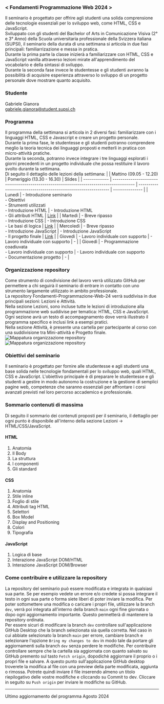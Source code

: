 ### < Fondamenti Programmazione Web 2024 >
Il seminario è progettato per offrire agli studenti una solida comprensione delle tecnologie essenziali per lo sviluppo web, come HTML, CSS e JavaScript.<br>
Sviluppato con gli studenti del Bachelor of Arts in Comunicazione Visiva (2° e 3° Anno) della Scuola universitaria professionale della Svizzera italiana (SUPSI), il seminario della durata di una settimana si articola in due fasi principali: familiarrizazione e messa in pratica.<br>
Durante la prima parte la classe inizierà a familiarizzare con HTML, CSS e JavaScript vanilla attraverso lezioni mirate all'apprendimento del vocabolario e della sintassi di sviluppo.<br>
Durante la seconda fase invece le studentesse e gli studenti avranno la possibilità di acquisire esperienza attraverso lo sviluppo di un progetto personale dove mostrare quanto acquisito.

### Studente
Gabriele Gianora<br>
gabriele.gianora@student.supsi.ch

### Programma
Il programma della settimana si articola in 2 diversi fasi: familiarizzare con i linguaggi HTML, CSS e Javascript e creare un progetto personale.<br>
Durante la prima fase, le studentesse e gli studenti potranno comprendere meglio la teoria tecnica dei linguaggi proposti e metterli in pratica con micro-attività pratiche.<br>
Durante la seconda, potranno invece integrare i tre linguaggi esplorati i giorni precedenti in un progetto individuale che possa restituire il lavoro svolto durante la settimana.<br>
Di seguito il dettaglio delle lezioni della settimana:
|               | Mattino (09.05 - 12.20)                                                                   | Pomeriggio (13.30 - 16.30)                                      | Slides          |
| ------------- | ----------------------------------------------------------------------------------------- | --------------------------------------------------------------- | --------------- |
| Lunedì        | - Introduzione seminario<br>- Obiettivi<br>- Strumenti utilizzati<br> - Introduzione HTML | - Introduzione HTML<br>- Gli attributi HTML                     | [Link](esempio.com)            |
| Martedì       | - Breve ripasso<br>- Introduzione CSS                                                     | - Introduzione CSS<br>- Le basi di logica                       | [Link](esempio.com)            |
| Mercoledì     | - Breve ripasso<br>- Introduzione JavaScript                                              | - Introduzione JavaScript<br>- Il progetto finale               | [Link](esempio.com)            |
| Giovedì       | - Lavoro individuale con supporto                                                         | - Lavoro individuale con supporto                               | -            |
| Giovedì       | - Programmazione coadiuvata<br>- Lavoro individuale con supporto                          | - Lavoro individuale con supporto<br>- Documentazione progetto  | -            |

### Organizzazione repository
Come strumento di condivisione del lavoro verrà utilizzato GitHub per permettere a chi seguirà il seminario di entrare in contatto con uno strumento largamente utilizzato in ambito professionale.<br>
La repository Fondamenti-Programmazione-Web-24 verrà suddivisa in due principali sezioni: Lezioni e Attività.<br>
Nella sezione Lezioni, sono incluse tutte le lezioni di introduzione alla programmazione web suddivise per tematica: HTML, CSS e JavaScript. Ogni sezione avrà un testo di accompagnamento dove verrà illustrato il programma specifico e inclusi link a esempi pratici.<br>
Nella sezione Attività, è presente una cartella per partecipante al corso con una suddivisione tra Mini-attività e Progetto finale.<br>
![Mappatura organizzazione repository](Treemap_GithubRepo_CV_Black.png#gh-light-mode-only)
![Mappatura organizzazione repository](Treemap_GithubRepo_CV_White.png#gh-dark-mode-only)

### Obiettivi del seminario
Il seminario è progettato per fornire alle studentesse e agli studenti una base solida nelle tecnologie fondamentali per lo sviluppo web, quali HTML, CSS e JavaScript.
L'obiettivo principale è di preparare le studentesse e gli studenti a gestire in modo autonomo la costruzione e la gestione di semplici pagine web, competenze che saranno essenziali per affrontare i corsi avanzati previsti nel loro percorso accademico e professionale.

### Sommario contenuti di massima
Di seguito il sommario dei contenuti proposti per il seminario, il dettaglio per ogni punto è disponibile all'interno della sezione Lezioni -> HTML/CSS/JavaScript.
#### HTML
1. Anatomia
2. Il Body
3. La struttura
4. I componenti
5. Gli standard
#### CSS
1. Anatomia
2. Stile inline
3. Foglio di stile
4. Attributi tag HTML
5. Selettori
6. Box Model
7. Display and Positioning
8. Colori
9. Tipografia
#### JavaScript
1. Logica di base
2. Interazione JavaScript DOM/HTML
3. Interazione JavaScript DOM/Browser

### Come contribuire e utilizzare la repository
La repository del seminario può essere modificata e integrata in qualsiasi sua parte. Se per esempio vedete un errore e/o credete si possa integrare il testo in ogni sua parte o forma siete liberi di poter inviare la modifica.
Per poter sottomettere una modifica o caricare i propri file, utilizzare la branch `dev`, verrà poi integrata all'interno della branch `main` ogni fine giornata o dopo ogni aggiornamento importante. Questo permetterà di mantenere la repository ordinata.<br>
Per essere sicuri di modificare la branch `dev` controllare sull'applicazione GitHub Desktop che la branch selezionata sia quella corretta. Nel caso in cui abbiate selezionato la branch `main` per errore, cambiare branch e selezionare l'opzione `Bring my changes to dev` in modo tale da portare gli aggiornamenti sulla branch `dev` senza perdere le modifiche.
Per contribuire controllare sempre che la cartella sia aggiornata con quanto salvato su GitHub premento sul tasto `Fetch origin`, dopodichè aggiornare il proprio o i propri file e salvare. A questo punto sull'applicazione GitHub desktop troverete la modifica al file con una preview della parte modificata, aggiunta o rimossa. Potrete quindi inviare il file inserendo almeno un titolo riepilogativo delle vostre modifiche e cliccando su Commit to dev. Cliccare in seguito su `Push origin` per inviare le modifiche su GitHub.

----

Ultimo aggiornamento del programma Agosto 2024